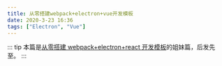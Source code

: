 ```yaml
---
title: 从零搭建webpack+electron+vue开发模板
date: 2020-3-23 16:36
tags: ["Electron", "Vue"]
---
```


<CreateTime/>
<TagLinks />

::: tip
本篇是[从零搭建 webpack+electron+react 开发模板](从零搭建webpack+electron+react开发模板.md)的姐妹篇，后发先至。
:::
